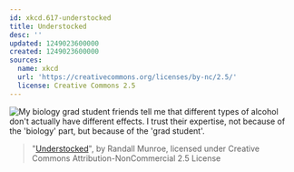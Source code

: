 ```yaml
---
id: xkcd.617-understocked
title: Understocked
desc: ''
updated: 1249023600000
created: 1249023600000
sources:
  name: xkcd
  url: 'https://creativecommons.org/licenses/by-nc/2.5/'
  license: Creative Commons 2.5
---
```

![My biology grad student friends tell me that different types of alcohol don't actually have different effects. I trust their expertise, not because of the 'biology' part, but because of the 'grad student'.](https://imgs.xkcd.com/comics/understocked.png)
> "[Understocked](https://xkcd.com/617/)", by Randall Munroe, licensed under Creative Commons Attribution-NonCommercial 2.5 License
